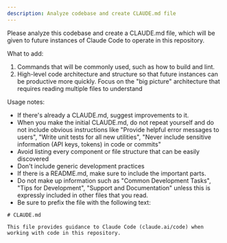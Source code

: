 ```yaml
---
description: Analyze codebase and create CLAUDE.md file
---
```


Please analyze this codebase and create a CLAUDE.md file, which will be given to future instances of Claude Code to operate in this repository.

What to add:

1. Commands that will be commonly used, such as how to build and lint.
2. High-level code architecture and structure so that future instances can be productive more quickly. Focus on the "big picture" architecture that requires reading multiple files to understand

Usage notes:

- If there's already a CLAUDE.md, suggest improvements to it.
- When you make the initial CLAUDE.md, do not repeat yourself and do not include obvious instructions like "Provide helpful error messages to users", "Write unit tests for all new utilities", "Never include sensitive information (API keys, tokens) in code or commits"
- Avoid listing every component or file structure that can be easily discovered
- Don't include generic development practices
- If there is a README.md, make sure to include the important parts.
- Do not make up information such as "Common Development Tasks", "Tips for Development", "Support and Documentation" unless this is expressly included in other files that you read.
- Be sure to prefix the file with the following text:

```
# CLAUDE.md

This file provides guidance to Claude Code (claude.ai/code) when working with code in this repository.
```
